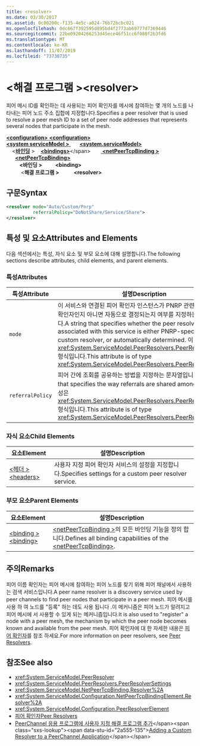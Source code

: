 ```yaml
---
title: <resolver>
ms.date: 03/30/2017
ms.assetid: 0c00200c-f135-4e5c-a024-76b72bcbc021
ms.openlocfilehash: 0dc667f392595d895bd4f2773ab69777d7369446
ms.sourcegitcommit: 22be09204266253d45ece46f51cc6f080f2b3fd6
ms.translationtype: MT
ms.contentlocale: ko-KR
ms.lasthandoff: 11/07/2019
ms.locfileid: "73738735"
---
```

# <a name="resolver"></a><span data-ttu-id="2a555-101">\<해결 프로그램 ></span><span class="sxs-lookup"><span data-stu-id="2a555-101">\<resolver></span></span>
<span data-ttu-id="2a555-102">피어 메시 ID를 확인하는 데 사용되는 피어 확인자를 메시에 참여하는 몇 개의 노드를 나타내는 피어 노드 주소 집합에 지정합니다.</span><span class="sxs-lookup"><span data-stu-id="2a555-102">Specifies a peer resolver that is used to resolve a peer mesh ID to a set of peer node addresses that represents several nodes that participate in the mesh.</span></span>  
  
<span data-ttu-id="2a555-103">[ **\<configuration>** ](../configuration-element.md)</span><span class="sxs-lookup"><span data-stu-id="2a555-103">[**\<configuration>**](../configuration-element.md)</span></span>\
<span data-ttu-id="2a555-104">[ **\<system serviceModel >** ](system-servicemodel.md) &nbsp; &nbsp; </span><span class="sxs-lookup"><span data-stu-id="2a555-104">&nbsp;&nbsp;[**\<system.serviceModel>**](system-servicemodel.md)</span></span>\
<span data-ttu-id="2a555-105">&nbsp;&nbsp;&nbsp;&nbsp;\<[**바인딩**](bindings.md) ></span><span class="sxs-lookup"><span data-stu-id="2a555-105">&nbsp;&nbsp;&nbsp;&nbsp;[**\<bindings>**](bindings.md)\</span></span>
<span data-ttu-id="2a555-106">&nbsp;&nbsp;&nbsp;&nbsp;&nbsp;&nbsp;[ **\<netPeerTcpBinding >** ](netpeertcpbinding.md)</span><span class="sxs-lookup"><span data-stu-id="2a555-106">&nbsp;&nbsp;&nbsp;&nbsp;&nbsp;&nbsp;[**\<netPeerTcpBinding>**](netpeertcpbinding.md)</span></span>\
<span data-ttu-id="2a555-107">&nbsp;&nbsp;&nbsp;&nbsp;&nbsp;&nbsp;&nbsp;&nbsp; **\<바인딩 >** </span><span class="sxs-lookup"><span data-stu-id="2a555-107">&nbsp;&nbsp;&nbsp;&nbsp;&nbsp;&nbsp;&nbsp;&nbsp;**\<binding>**</span></span>\
<span data-ttu-id="2a555-108">&nbsp;&nbsp;&nbsp;&nbsp;&nbsp;&nbsp;&nbsp;&nbsp;&nbsp;&nbsp;\<**해결 프로그램 >**</span><span class="sxs-lookup"><span data-stu-id="2a555-108">&nbsp;&nbsp;&nbsp;&nbsp;&nbsp;&nbsp;&nbsp;&nbsp;&nbsp;&nbsp;**\<resolver>**</span></span>  
  
## <a name="syntax"></a><span data-ttu-id="2a555-109">구문</span><span class="sxs-lookup"><span data-stu-id="2a555-109">Syntax</span></span>  
  
```xml  
<resolver mode="Auto/Custom/Pnrp"
          referralPolicy="DoNotShare/Service/Share">
</resolver>
```  
  
## <a name="attributes-and-elements"></a><span data-ttu-id="2a555-110">특성 및 요소</span><span class="sxs-lookup"><span data-stu-id="2a555-110">Attributes and Elements</span></span>  
 <span data-ttu-id="2a555-111">다음 섹션에서는 특성, 자식 요소 및 부모 요소에 대해 설명합니다.</span><span class="sxs-lookup"><span data-stu-id="2a555-111">The following sections describe attributes, child elements, and parent elements.</span></span>  
  
### <a name="attributes"></a><span data-ttu-id="2a555-112">특성</span><span class="sxs-lookup"><span data-stu-id="2a555-112">Attributes</span></span>  
  
|<span data-ttu-id="2a555-113">특성</span><span class="sxs-lookup"><span data-stu-id="2a555-113">Attribute</span></span>|<span data-ttu-id="2a555-114">설명</span><span class="sxs-lookup"><span data-stu-id="2a555-114">Description</span></span>|  
|---------------|-----------------|  
|`mode`|<span data-ttu-id="2a555-115">이 서비스와 연결된 피어 확인자 인스턴스가 PNRP 관련 사용자 지정 확인자인지 아니면 자동으로 결정되는지 여부를 지정하는 문자열입니다.</span><span class="sxs-lookup"><span data-stu-id="2a555-115">A string that specifies whether the peer resolver instance associated with this service is either PNRP-specific, a custom resolver, or automatically determined.</span></span> <span data-ttu-id="2a555-116">이 특성은 <xref:System.ServiceModel.PeerResolvers.PeerResolverMode> 형식입니다.</span><span class="sxs-lookup"><span data-stu-id="2a555-116">This attribute is of type <xref:System.ServiceModel.PeerResolvers.PeerResolverMode>.</span></span>|  
|`referralPolicy`|<span data-ttu-id="2a555-117">피어 간에 조회를 공유하는 방법을 지정하는 문자열입니다.</span><span class="sxs-lookup"><span data-stu-id="2a555-117">A string that specifies the way referrals are shared among peers.</span></span> <span data-ttu-id="2a555-118">이 특성은 <xref:System.ServiceModel.PeerResolvers.PeerReferralPolicy> 형식입니다.</span><span class="sxs-lookup"><span data-stu-id="2a555-118">This attribute is of type <xref:System.ServiceModel.PeerResolvers.PeerReferralPolicy>.</span></span>|  
  
### <a name="child-elements"></a><span data-ttu-id="2a555-119">자식 요소</span><span class="sxs-lookup"><span data-stu-id="2a555-119">Child Elements</span></span>  
  
|<span data-ttu-id="2a555-120">요소</span><span class="sxs-lookup"><span data-stu-id="2a555-120">Element</span></span>|<span data-ttu-id="2a555-121">설명</span><span class="sxs-lookup"><span data-stu-id="2a555-121">Description</span></span>|  
|-------------|-----------------|  
|[<span data-ttu-id="2a555-122">\<헤더 ></span><span class="sxs-lookup"><span data-stu-id="2a555-122">\<headers></span></span>](headers.md)|<span data-ttu-id="2a555-123">사용자 지정 피어 확인자 서비스의 설정을 지정합니다.</span><span class="sxs-lookup"><span data-stu-id="2a555-123">Specifies settings for a custom peer resolver service.</span></span>|  
  
### <a name="parent-elements"></a><span data-ttu-id="2a555-124">부모 요소</span><span class="sxs-lookup"><span data-stu-id="2a555-124">Parent Elements</span></span>  
  
|<span data-ttu-id="2a555-125">요소</span><span class="sxs-lookup"><span data-stu-id="2a555-125">Element</span></span>|<span data-ttu-id="2a555-126">설명</span><span class="sxs-lookup"><span data-stu-id="2a555-126">Description</span></span>|  
|-------------|-----------------|  
|[<span data-ttu-id="2a555-127">\<binding ></span><span class="sxs-lookup"><span data-stu-id="2a555-127">\<binding></span></span>](bindings.md)|<span data-ttu-id="2a555-128">[\<netPeerTcpBinding >](netpeertcpbinding.md)의 모든 바인딩 기능을 정의 합니다.</span><span class="sxs-lookup"><span data-stu-id="2a555-128">Defines all binding capabilities of the [\<netPeerTcpBinding>](netpeertcpbinding.md).</span></span>|  
  
## <a name="remarks"></a><span data-ttu-id="2a555-129">주의</span><span class="sxs-lookup"><span data-stu-id="2a555-129">Remarks</span></span>  
 <span data-ttu-id="2a555-130">피어 이름 확인자는 피어 메시에 참여하는 피어 노드를 찾기 위해 피어 채널에서 사용하는 검색 서비스입니다.</span><span class="sxs-lookup"><span data-stu-id="2a555-130">A peer name resolver is a discovery service used by peer channels to find peer nodes that participate in a peer mesh.</span></span> <span data-ttu-id="2a555-131">피어 메시를 사용 하 여 노드를 "등록" 하는 데도 사용 됩니다 .이 메커니즘은 피어 노드가 알려지고 피어 메시에 서 사용할 수 있게 되는 메커니즘입니다.</span><span class="sxs-lookup"><span data-stu-id="2a555-131">It is also used to "register" a node with a peer mesh, the mechanism by which the peer node becomes known and available from the peer mesh.</span></span> <span data-ttu-id="2a555-132">피어 확인자에 대 한 자세한 내용은 [피어 확인자](../../../wcf/feature-details/peer-resolvers.md)를 참조 하세요.</span><span class="sxs-lookup"><span data-stu-id="2a555-132">For more information on peer resolvers, see [Peer Resolvers](../../../wcf/feature-details/peer-resolvers.md).</span></span>  
  
## <a name="see-also"></a><span data-ttu-id="2a555-133">참조</span><span class="sxs-lookup"><span data-stu-id="2a555-133">See also</span></span>

- <xref:System.ServiceModel.PeerResolver>
- <xref:System.ServiceModel.PeerResolvers.PeerResolverSettings>
- <xref:System.ServiceModel.NetPeerTcpBinding.Resolver%2A>
- <xref:System.ServiceModel.Configuration.NetPeerTcpBindingElement.Resolver%2A>
- <xref:System.ServiceModel.Configuration.PeerResolverElement>
- [<span data-ttu-id="2a555-134">피어 확인자</span><span class="sxs-lookup"><span data-stu-id="2a555-134">Peer Resolvers</span></span>](../../../wcf/feature-details/peer-resolvers.md)
- <span data-ttu-id="2a555-135">[PeerChannel 응용 프로그램에 사용자 지정 해결 프로그램 추가](https://docs.microsoft.com/previous-versions/ms730105(v=vs.90))</span><span class="sxs-lookup"><span data-stu-id="2a555-135">[Adding a Custom Resolver to a PeerChannel Application](https://docs.microsoft.com/previous-versions/ms730105(v=vs.90))</span></span>
